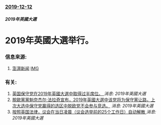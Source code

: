 ### [2019-12-12](/news/2019/12/12/index.md)

##### 2019年英國大選
#  2019年英國大選举行。 




### 信息来源:

1. [澎湃新闻](https://news.sina.com.cn/o/2019-12-12/doc-iihnzahi6927788.shtml) [IMG](http://n.sinaimg.cn/default/transform/116/w550h366/20180409/KRZu-fyvtmxe2861187.png)

### 有关:

1. [ 英国保守党在2019年英國大選中取得过半席位。 ](/zh/news/2019/12/13/英国保守党在2019年英國大選中取得过半席位.md) _消息: 2019年英國大選_
2. [ 脫歐黨黨魁奈杰尔·法拉奇宣布，2019年英國大選中该党将为保守黨让路，上次大选中保守党赢得的选区中脱欧党不会参与竞选。](/zh/news/2019/11/11/脫歐黨黨魁奈杰尔-法拉奇宣布-2019年英國大選中该党将为保守黨让路-上次大选中保守党赢得的选区中脱欧党不会参与竞选.md) _消息: 2019年英國大選_
3. [ 按照英国法律，议会在当日凌晨（议会选举前的25个工作日）自动解散 ](/zh/news/2019/11/6/按照英国法律-议会在当日凌晨-议会选举前的25个工作日-自动解散.md) _消息: 2019年英國大選_
